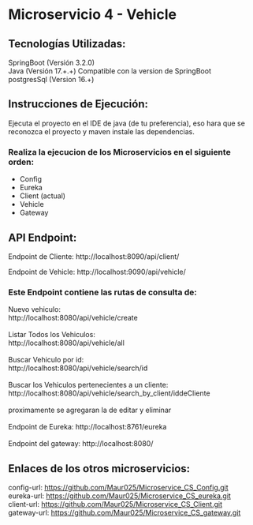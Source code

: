 # Microservicio 4 - Vehicle

## Tecnologías Utilizadas:

SpringBoot (Versión 3.2.0)
<br>
Java (Versión 17.+.+) Compatible con la version de SpringBoot
<br>
postgresSql (Version 16.+)
<br>

## Instrucciones de Ejecución:

Ejecuta el proyecto en el IDE de java (de tu preferencia), eso hara que se reconozca el proyecto y maven instale las dependencias. <br>

### Realiza la ejecucion de los Microservicios en el siguiente orden:

- Config
- Eureka
- Client (actual)
- Vehicle
- Gateway

## API Endpoint:

Endpoint de Cliente: http://localhost:8090/api/client/
<br>

Endpoint de Vehicle: http://localhost:9090/api/vehicle/
<br>

### Este Endpoint contiene las rutas de consulta de:

Nuevo vehiculo:<br>
http://localhost:8080/api/vehicle/create<br>
<br>
Listar Todos los Vehiculos:<br>
http://localhost:8080/api/vehicle/all<br>
<br>
Buscar Vehiculo por id:<br>
http://localhost:8080/api/vehicle/search/id<br>
<br>
Buscar los Vehiculos pertenecientes a un cliente:<br>
http://localhost:8080/api/vehicle/search_by_client/iddeCliente<br>
<br>
proximamente se agregaran la de editar y eliminar<br>
<br>
Endpoint de Eureka: http://localhost:8761/eureka<br>
<br>
Endpoint del gateway: http://localhost:8080/<br>

## Enlaces de los otros microservicios:

config-url: https://github.com/Maur025/Microservice_CS_Config.git<br>
eureka-url: https://github.com/Maur025/Microservice_CS_eureka.git<br>
client-url: https://github.com/Maur025/Microservice_CS_Client.git<br>
gateway-url: https://github.com/Maur025/Microservice_CS_gateway.git<br>
